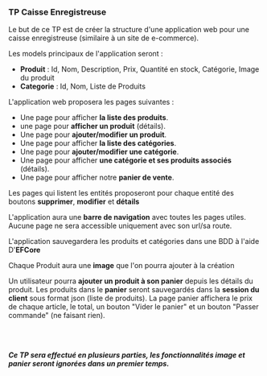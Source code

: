 ### TP Caisse Enregistreuse


Le but de ce TP est de créer la structure d'une application web pour une caisse enregistreuse (similaire à un site de e-commerce).

Les models principaux de l'application seront :
- **Produit** : Id, Nom, Description, Prix, Quantité en stock, Catégorie, Image du produit
- **Categorie** : Id, Nom, Liste de Produits

L'application web proposera les pages suivantes :

- Une page pour afficher **la liste des produits**.
- une page pour **afficher un produit** (détails).
- Une page pour **ajouter/modifier un produit**.
- Une page pour afficher **la liste des catégories**.
- Une page pour **ajouter/modifier une catégorie**.
- Une page pour afficher **une catégorie et ses produits associés** (détails).
- Une page pour afficher notre **panier de vente**.

Les pages qui listent les entités proposeront pour chaque entité des boutons **supprimer**, **modifier** et **détails**

L'application aura une **barre de navigation** avec toutes les pages utiles. Aucune page ne sera accessible uniquement avec son url/sa route.

L'application sauvegardera les produits et catégories dans une BDD à l'aide D'**EFCore**

Chaque Produit aura une **image** que l'on pourra ajouter à la création


Un utilisateur pourra **ajouter un produit à son panier** depuis les détails du produit.
Les produits dans le **panier** seront sauvegardés dans la **session du client** sous format json (liste de produits).
La page panier affichera le prix de chaque article, le total, un bouton "Vider le panier" et un bouton "Passer commande" (ne faisant rien).

<br>
<br>

***Ce TP sera effectué en plusieurs parties, les fonctionnalités image et panier seront ignorées dans un premier temps.***